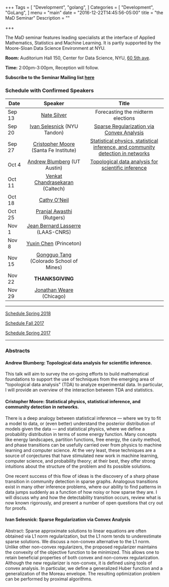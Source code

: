 +++
Tags = [
  "Development",
  "golang",
]
Categories = [
  "Development",
  "GoLang",
]
menu = "main"
date = "2016-12-22T14:45:56-05:00"
title = "the MaD Seminar"
Description = ""

+++

The MaD seminar features leading specialists at the interface
of Applied Mathematics, Statistics and Machine Learning. It is partly supported by the Moore-Sloan Data Science Environment at NYU.

**Room:** Auditorium Hall 150, Center for Data Science, NYU, [60 5th ave](https://www.google.com/maps/place/NYU+Center+for+Data+Science/@40.735016,-73.9969907,17z/data=!3m1!4b1!4m5!3m4!1s0x89c2599787834ad9:0x5dd8af15d9fbc8a3!8m2!3d40.735016!4d-73.994802).

**Time:** 2:00pm-3:00pm, Reception will follow. 

**Subscribe to the Seminar Mailing list [here](http://cims.nyu.edu/mailman/listinfo/mad)**


### Schedule with Confirmed Speakers

| Date        | Speaker       | Title |
| ----------- |:-------------:|:-----------:| 
| Sep 13  | [Nate Silver](https://fivethirtyeight.com/)  | Forecasting the midterm elections | 
| Sep 20      | [Ivan Selesnick](http://eeweb.poly.edu/iselesni/) (NYU Tandon) | [Sparse Regularization via Convex Analysis](#ivan)   |
| Sep 27 | [Cristopher Moore](http://tuvalu.santafe.edu/~moore/) (Santa Fe Institute)   |  [Statistical physics, statistical inference, and community detection in networks](#cris) |
| Oct 4 | [Andrew Blumberg](https://web.ma.utexas.edu/users/blumberg/) (UT Austin)    | [Topological data analysis for scientific inference](#bl) |
| Oct 11 |  [Venkat Chandrasekaran](http://users.cms.caltech.edu/~venkatc/) (Caltech)  | |
| Oct 18  |  [Cathy O'Neil](https://mathbabe.org)      |    |
| Oct 25 |  [Pranjal Awasthi](https://www.cs.rutgers.edu/~pa336/) (Rutgers) |   | 
| Nov 1 | [Jean Bernard Lasserre](https://homepages.laas.fr/lasserre/) (LAAS-CNRS)      |   |
| Nov 8 | [Yuxin Chen](http://www.princeton.edu/~yc5/) (Princeton)  |   |
| Nov 15 | [Gongguo Tang](https://inside.mines.edu/~gtang/) (Colorado School of Mines)  |  | 
| Nov 22 | **THANKSGIVING**   | 
| Nov 29 | [Jonathan Weare](https://www.stat.uchicago.edu/~weare/)  (Chicago)    |  |

---


[Schedule Spring 2018](https://mathsanddatanyu.github.io/website/seminar_spring2018/)

[Schedule Fall 2017](https://mathsanddatanyu.github.io/website/seminar_fall2017/)

[Schedule Spring 2017](https://mathsanddatanyu.github.io/website/seminar_spring2017/)

---
### Abstracts 

#### <a name="bl"></a> Andrew Blumberg: Topological data analysis for scientific inference.


This talk will aim to survey the on-going efforts to build mathematical foundations to support the use of techniques from the emerging area of "topological data analysis" (TDA) to analyze experimental data.  In particular, I will provide an overview of the interaction between TDA and statistics.


#### <a name="cris"></a> Cristopher Moore: Statistical physics, statistical inference, and community detection in networks.

There is a deep analogy between statistical inference — where we try to fit a model to data, or (even better) understand the posterior distribution of models given the data — and statistical physics, where we define a probability distribution in terms of some energy function. Many concepts like energy landscapes, partition functions, free energy, the cavity method, and phase transitions can be usefully carried over from physics to machine learning and computer science. At the very least, these techniques are a source of conjectures that have stimulated new work in machine learning, computer science, and probability theory; at their best, they offer strong intuitions about the structure of the problem and its possible solutions.

One recent success of this flow of ideas is the discovery of a sharp phase transition in community detection in sparse graphs. Analogous transitions exist in many other inference problems, where our ability to find patterns in data jumps suddenly as a function of how noisy or how sparse they are. I will discuss why and how the detectability transition occurs, review what is now known rigorously, and present a number of open questions that cry out for proofs.

#### <a name="ivan"></a> Ivan Selesnick: Sparse Regularization via Convex Analysis


Abstract: Sparse approximate solutions to linear equations are often obtained via L1 norm regularization, but the L1 norm tends to underestimate sparse solutions. We discuss a non-convex alternative to the L1 norm. Unlike other non-convex regularizers, the proposed regularizer maintains the convexity of the objective function to be minimized. This allows one to retain beneficial properties of both convex and non-convex regularization. Although the new regularizer is non-convex, it is defined using tools of convex analysis.  In particular, we define a generalized Huber function and a generalization of the Moreau envelope. The resulting optimization problem can be performed by proximal algorithms.

